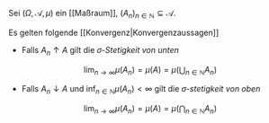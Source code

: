 Sei $(\Omega, \mathcal{A}, \mu)$ ein [[Maßraum]], $(A_n)_{n \in \mathbb{N}} \subseteq \mathcal{A}$.

Es gelten folgende [[Konvergenz|Konvergenzaussagen]]
- Falls $A_n \uparrow A$ gilt die *$\sigma$-Stetigkeit von unten*

$$
	\lim_{n \to \infty} \mu(A_n) = \mu(A) = \mu\left( \bigcup_{n \in \mathbb{N}} A_n \right)
$$

- Falls $A_n \downarrow A$ und $\inf_{n \in \mathbb{N}} \mu(A_n) \lt \infty$ gilt die *$\sigma$-stetigkeit von oben*

$$
	\lim_{n \to \infty} \mu(A_n) = \mu(A) = \mu\left( \bigcap_{n \in \mathbb{N}} A_n \right)
$$
